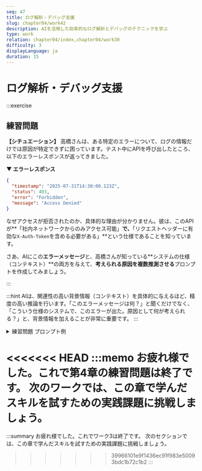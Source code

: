 ```yaml
---
seq: 47
title: ログ解析・デバッグ支援
slug: chapter04/work42
description: AIを活用した効率的なログ解析とデバッグのテクニックを学ぶ
type: work
relation: chapter04/index,chapter04/work30
difficulty: 3
displayLanguage: ja
duration: 15
---
```

# ログ解析・デバッグ支援
:::exercise
## 練習問題
**【シチュエーション】**
高橋さんは、ある特定のエラーについて、ログの情報だけでは原因が特定できずに困っています。テスト中にAPIを呼び出したところ、以下のエラーレスポンスが返ってきました。

**▼ エラーレスポンス**
```json
{
  "timestamp": "2025-07-31T14:30:00.123Z",
  "status": 403,
  "error": "Forbidden",
  "message": "Access Denied"
}
```
なぜアクセスが拒否されたのか、具体的な理由が分かりません。彼は、このAPIが**「社内ネットワークからのみアクセス可能」**で、**「リクエストヘッダーに有効な`X-Auth-Token`を含める必要がある」**という仕様であることを知っています。

さあ、AIにこの**エラーメッセージ**と、高橋さんが知っている**システムの仕様（コンテキスト）**の両方を与えて、**考えられる原因を複数推測させる**プロンプトを作成してみましょう。

:::

:::hint
AIは、関連性の高い背景情報（コンテキスト）を具体的に与えるほど、精度の高い推論を行います。「このエラーメッセージは何？」と聞くだけでなく、「こういう仕様のシステムで、このエラーが出た。原因として何が考えられる？」と、背景情報を加えることが非常に重要です。
:::

<details>
<summary>練習問題 プロンプト例</summary>

```markdown
あなたは、API連携に関する問題解決の専門家です。
あるAPIを呼び出した際に、以下のエラーレスポンスが返ってきました。
このエラーの原因として考えられることを、箇条書きで複数挙げてください。

# エラーレスポンス

{
  "timestamp": "2025-07-31T14:30:00.123Z",
  "status": 403,
  "error": "Forbidden",
  "message": "Access Denied"
}


# 前提知識（コンテキスト）
* このAPIは、社内ネットワークからのみアクセスが許可されている。
* APIを呼び出す際、HTTPリクエストヘッダーに有効な`X-Auth-Token`を含める必要がある。
```

<<<<<<< HEAD
### AI回答出力例
=======
### 練習問題 AI回答出力例

（AIによる回答のイメージ）
>>>>>>> 39966101e9f1436ec91f983e50093bdc1b72c1b2

```markdown
承知いたしました。`403 Forbidden`エラーについて、与えられたコンテキストを基に考えられる原因を推測します。

* **原因1: `X-Auth-Token`の不備**
    * リクエストヘッダーに`X-Auth-Token`が含まれていない。
    * `X-Auth-Token`の値が間違っている、または有効期限が切れている。
* **原因2: 不正なアクセス元IPアドレス**
    * APIを呼び出しているサーバーが、許可された社内ネットワークのIPアドレス範囲外にある。例えば、開発環境から誤って本番APIを呼び出しているケースなどが考えられます。
* **原因3: 権限不足**
    * `X-Auth-Token`は有効だが、そのトークンに紐づくユーザーやサービスアカウントが、呼び出そうとしているAPIのエンドポイントに対する実行権限を持っていない。
```

</details>

<<<<<<< HEAD
:::memo
お疲れ様でした。これで第4章の練習問題は終了です。
次のワークでは、この章で学んだスキルを試すための実践課題に挑戦しましょう。
=======
:::summary
お疲れ様でした。これでワーク3は終了です。
次のセクションでは、この章で学んだスキルを試すための実践課題に挑戦しましょう。
>>>>>>> 39966101e9f1436ec91f983e50093bdc1b72c1b2
:::
